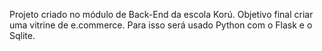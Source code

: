 Projeto criado no módulo de Back-End da escola Korú.
Objetivo final criar uma vitrine de e.commerce.
    Para isso será usado Python com o Flask e o Sqlite.
    
